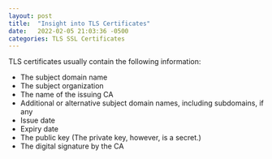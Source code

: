 ```yaml
---
layout: post
title:  "Insight into TLS Certificates"
date:   2022-02-05 21:03:36 -0500
categories: TLS SSL Certificates
---
```


TLS certificates usually contain the following information:

* The subject domain name
* The subject organization
* The name of the issuing CA
* Additional or alternative subject domain names, including subdomains, if any
* Issue date
* Expiry date
* The public key (The private key, however, is a secret.)
* The digital signature by the CA

